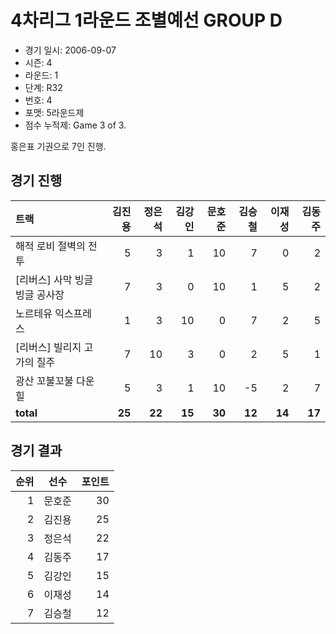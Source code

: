 # 4차리그 1라운드 조별예선 GROUP D

- 경기 일시: 2006-09-07
- 시즌: 4
- 라운드: 1
- 단계: R32
- 번호: 4
- 포맷: 5라운드제
- 점수 누적제: Game 3 of 3.



홍은표 기권으로 7인 진행.

## 경기 진행

| 트랙 | 김진용 | 정은석 | 김강인 | 문호준 | 김승철 | 이재성 | 김동주 |
|:---|---:|---:|---:|---:|---:|---:|---:|
| 해적 로비 절벽의 전투 | 5 | 3 | 1 | 10 | 7 | 0 | 2 |
| [리버스] 사막 빙글빙글 공사장 | 7 | 3 | 0 | 10 | 1 | 5 | 2 |
| 노르테유 익스프레스 | 1 | 3 | 10 | 0 | 7 | 2 | 5 |
| [리버스] 빌리지 고가의 질주 | 7 | 10 | 3 | 0 | 2 | 5 | 1 |
| 광산 꼬불꼬불 다운힐 | 5 | 3 | 1 | 10 | -5 | 2 | 7 |
| __total__ | __25__ | __22__ | __15__ | __30__ | __12__ | __14__ | __17__ |




## 경기 결과

| 순위 | 선수 | 포인트 |
|---:|:---:|---:|
| 1 | 문호준 | 30 |
| 2 | 김진용 | 25 |
| 3 | 정은석 | 22 |
| 4 | 김동주 | 17 |
| 5 | 김강인 | 15 |
| 6 | 이재성 | 14 |
| 7 | 김승철 | 12 |

